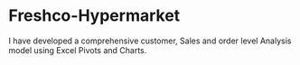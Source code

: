 # Freshco-Hypermarket
I have developed a comprehensive customer, Sales and order level Analysis model using Excel Pivots and Charts.
